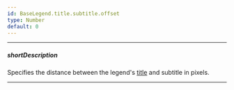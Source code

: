 ```yaml
---
id: BaseLegend.title.subtitle.offset
type: Number
default: 0
---
```

---
##### shortDescription
Specifies the distance between the legend's [title](/api-reference/10%20UI%20Components/BaseLegend/title '{basewidgetpath}/Configuration/legend/title/') and subtitle in pixels.

---
